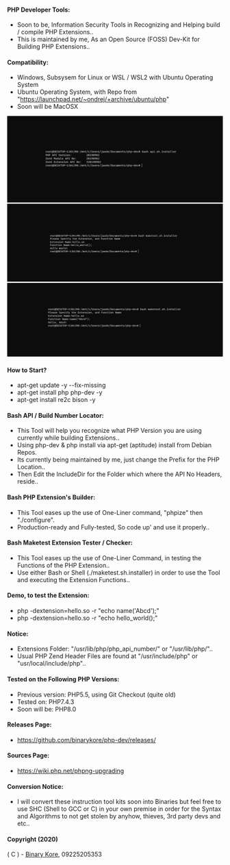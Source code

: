 #### PHP Developer Tools:

* Soon to be, Information Security Tools in Recognizing and Helping build / compile PHP Extensions..
* This is maintained by me, As an Open Source (FOSS) Dev-Kit for Building PHP Extensions..

#### Compatibility:

* Windows, Subsysem for Linux or WSL / WSL2 with Ubuntu Operating System
* Ubuntu Operating System, with Repo from "https://launchpad.net/~ondrej/+archive/ubuntu/php"
* Soon will be MacOSX

![Developer Tools](https://github.com/binarykore/php-dev/blob/main/php_api.png?raw=true)
![Hello_World Function](https://github.com/binarykore/php-dev/blob/main/make_test.png?raw=true)
![Name Function](https://github.com/binarykore/php-dev/blob/main/name_function.png?raw=true)

#### How to Start?

* apt-get update -y --fix-missing
* apt-get install php php-dev -y
* apt-get install re2c bison -y

#### Bash API / Build Number Locator:

* This Tool will help you recognize what PHP Version you are using currently while building Extensions..
* Using php-dev & php install via apt-get (aptitude) install from Debian Repos.
* Its currently being maintained by me, just change the Prefix for the PHP Location..
* Then Edit the IncludeDir for the Folder which where the API No Headers, reside..

#### Bash PHP Extension's Builder:

* This Tool eases up the use of One-Liner command, "phpize" then "./configure".
* Production-ready and Fully-tested, So code up' and use it properly..

#### Bash Maketest Extension Tester / Checker:

* This Tool eases up the use of One-Liner Command, in testing the Functions of the PHP Extension..
* Use either Bash or Shell (./maketest.sh.installer) in order to use the Tool and executing the Extension Functions..

#### Demo, to test the Extension:

* php -dextension=hello.so -r "echo name('Abcd');"
* php -dextension=hello.so -r "echo hello_world();"

#### Notice:

* Extensions Folder: "/usr/lib/php/php_api_number/" or "/usr/lib/php/"..
* Usual PHP Zend Header Files are found at "/usr/include/php" or "usr/local/include/php"..

#### Tested on the Following PHP Versions:

* Previous version: PHP5.5, using Git Checkout (quite old)
* Tested on: PHP7.4.3
* Soon will be: PHP8.0

#### Releases Page:

* https://github.com/binarykore/php-dev/releases/

#### Sources Page:

* https://wiki.php.net/phpng-upgrading

#### Conversion Notice:

* I will convert these instruction tool kits soon into Binaries but feel free to use SHC (Shell to GCC or C) in your own premise in order for the Syntax and Algorithms to not get stolen by anyhow, thieves, 3rd party devs and etc..

#### Copyright (2020)

( C ) - [Binary Kore](https://github.com/binarykore), 09225205353
